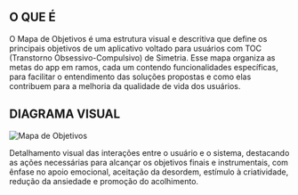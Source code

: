 ## O QUE É

O Mapa de Objetivos é uma estrutura visual e descritiva que define os principais objetivos de um aplicativo voltado para usuários com TOC (Transtorno Obsessivo-Compulsivo) de Simetria. Esse mapa organiza as metas do app em ramos, cada um contendo funcionalidades específicas, para facilitar o entendimento das soluções propostas e como elas contribuem para a melhoria da qualidade de vida dos usuários.


## DIAGRAMA VISUAL

![Mapa de Objetivos](https://github.com/user-attachments/assets/e35cff6b-a354-4eb9-b97e-59bccce6a9f4)

Detalhamento visual das interações entre o usuário e o sistema, destacando as ações necessárias para alcançar os objetivos finais e instrumentais, com ênfase no apoio emocional, aceitação da desordem, estímulo à criatividade, redução da ansiedade e promoção do acolhimento.
